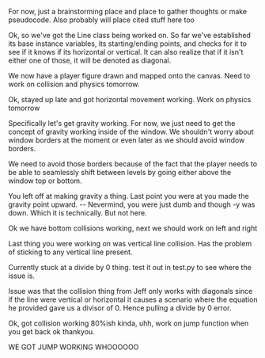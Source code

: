 For now, just a brainstorming place and place to gather thoughts or make 
pseudocode. Also probably will place cited stuff here too

Ok, so we've got the Line class being worked on. So far we've established its
base instance variables, its starting/ending points, and checks for it to see 
if it knows if its horizontal or vertical. It can also realize that if it isn't
either one of those, it will be denoted as diagonal.

We now have a player figure drawn and mapped onto the canvas. Need to work on 
collision and physics tomorrow. 

Ok, stayed up late and got horizontal movement working. Work on physics tomorrow

Specifically let's get gravity working. For now, we just need to get the 
concept of gravity working inside of the window. We shouldn't worry about window
borders at the moment or even later as we should avoid window borders.

We need to avoid those borders because of the fact that the player needs to be 
able to seamlessly shift between levels by going either above the window top or 
bottom.

You left off at making gravity a thing. Last point you were at you made the 
gravity point upward. -- Nevermind, you were just dumb and though -y was down. 
Which it is technically. But not here.

Ok we have bottom collisions working, next we should work on left and right

Last thing you were working on was vertical line collision. Has the problem of
sticking to any vertical line present.

Currently stuck at a divide by 0 thing. test it out in test.py to see where
the issue is. 

Issue was that the collision thing from Jeff only works with diagonals since 
if the line were vertical or horizontal it causes a scenario where the equation
he provided gave us a divisor of 0. Hence pulling a divide by 0 error.

Ok, got collision working 80%ish kinda, uhh, work on jump function when you get 
back ok thankyou.

WE GOT JUMP WORKING WHOOOOOO
